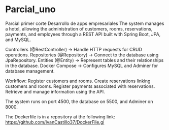 # Parcial_uno
Parcial primer corte Desarrollo de apps empresariales
The system manages a hotel, allowing the administration of customers, rooms, reservations, payments, and employees through a REST API built with Spring Boot, JPA, and MySQL.

Controllers (@RestController) → Handle HTTP requests for CRUD operations.
Repositories (@Repository) → Connect to the database using JpaRepository.
Entities (@Entity) → Represent tables and their relationships in the database.
Docker Compose → Configures MySQL and Adminer for database management.

Workflow:
Register customers and rooms.
Create reservations linking customers and rooms.
Register payments associated with reservations.
Retrieve and manage information using the API.

The system runs on port 4500, the database on 5500, and Adminer on 8000.

The Dockerfile is in a repository at the following link:
https://github.com/IvanCastillo37/DockerFile.gi
